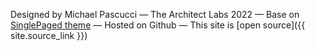 

Designed by Michael Pascucci
&mdash;
<i class="fa-regular fa-copyright"></i> The Architect Labs 2022
&mdash;
Base on [SinglePaged theme](https://github.com/t413/SinglePaged)
&mdash;
Hosted on Github <i class="fa-brands fa-github"></i>
&mdash;
This site is [open source]({{ site.source_link }})
